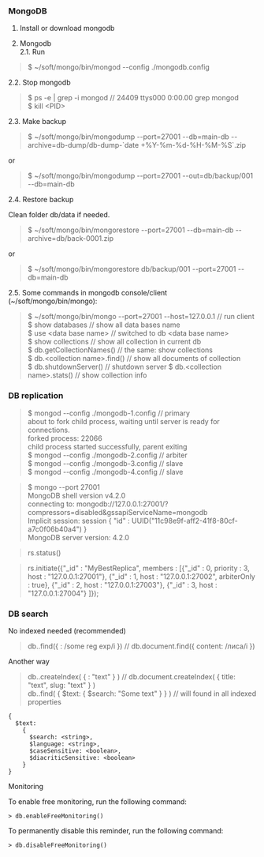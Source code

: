 ### MongoDB

1. Install or download mongodb

2. Mongodb \
2.1. Run

> $ ~/soft/mongo/bin/mongod --config ./mongodb.config

2.2. Stop mongodb

> $ ps -e | grep -i mongod // 24409 ttys000 0:00.00 grep mongod \
> $ kill \<PID\>

2.3. Make backup

> $ ~/soft/mongo/bin/mongodump --port=27001 --db=main-db --archive=db-dump/db-dump-\`date +%Y-%m-%d-%H-%M-%S\`.zip

or

> $ ~/soft/mongo/bin/mongodump --port=27001 --out=db/backup/001 --db=main-db

2.4. Restore backup

Clean folder db/data if needed.

> $ ~/soft/mongo/bin/mongorestore --port=27001 --db=main-db --archive=db/back-0001.zip

or

> $ ~/soft/mongo/bin/mongorestore db/backup/001 --port=27001 --db=main-db

2.5. Some commands in mongodb console/client (~/soft/mongo/bin/mongo):
> $ ~/soft/mongo/bin/mongo --port=27001 --host=127.0.0.1 // run client \
> $ show databases // show all data bases name \
> $ use \<data base name\> // switched to db \<data base name\> \
> $ show collections // show all collection in current db \
> $ db.getCollectionNames() // the same: show collections \
> $ db.\<collection name\>.find() // show all documents of collection \
> $ db.shutdownServer() // shutdown server
> $ db.\<collection name\>.stats() // show collection info

### DB replication

> $ mongod --config ./mongodb-1.config // primary \
> about to fork child process, waiting until server is ready for connections. \
> forked process: 22066 \
> child process started successfully, parent exiting \
> $ mongod --config ./mongodb-2.config  // arbiter \
> $ mongod --config ./mongodb-3.config  // slave \
> $ mongod --config ./mongodb-4.config  // slave


> $ mongo --port 27001 \
> MongoDB shell version v4.2.0 \
> connecting to: mongodb://127.0.0.1:27001/?compressors=disabled&gssapiServiceName=mongodb \
> Implicit session: session { "id" : UUID("11c98e9f-aff2-41f8-80cf-a7c0f06b40a4") } \
> MongoDB server version: 4.2.0

> rs.status()

> rs.initiate({"_id" : "MyBestReplica", members : [{"_id" : 0, priority : 3, host : "127.0.0.1:27001"}, {"_id" : 1, host : "127.0.0.1:27002", arbiterOnly : true}, {"_id" : 2, host : "127.0.0.1:27003"}, {"_id" : 3, host : "127.0.0.1:27004"} ]});

### DB search
No indexed needed (recommended)
> db.<collection name>.find({ <property name>: /some reg exp/i }) // db.document.find({ content: /лиса/i })

Another way
> db.<collection name>.createIndex( { <property name>: "text" } ) // db.document.createIndex( { title: "text", slug: "text" } ) \
> db.<collection name>.find( { $text: { $search: "Some text" } } ) // will found in all indexed properties

```
{
  $text:
    {
      $search: <string>,
      $language: <string>,
      $caseSensitive: <boolean>,
      $diacriticSensitive: <boolean>
    }
}
```

Monitoring

To enable free monitoring, run the following command:
```
> db.enableFreeMonitoring()
```

To permanently disable this reminder, run the following command:
```
> db.disableFreeMonitoring()
```
